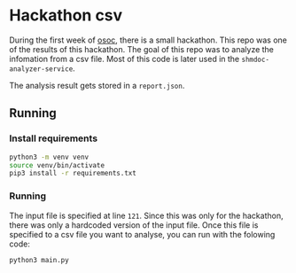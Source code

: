 # Hackathon csv
During the first week of [osoc](https://osoc.be/), there is a small hackathon. This repo was one of the results of this hackathon.
The goal of this repo was to analyze the infomation from a csv file. Most of this code is later used in the `shmdoc-analyzer-service`.

The analysis result gets stored in a `report.json`.

## Running
### Install requirements
```bash
python3 -m venv venv
source venv/bin/activate
pip3 install -r requirements.txt
```
### Running
The input file is specified at line `121`. Since this was only for the hackathon, there was only a hardcoded version of the input file.
Once this file is specified to a csv file you want to analyse, you can run with the folowing code:
```bash
python3 main.py
```